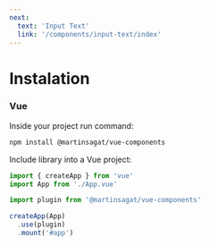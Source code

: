 ```yaml
---
next:
  text: 'Input Text'
  link: '/components/input-text/index'
---
```

# Instalation

### Vue


Inside your project run command:

```sh
npm install @martinsagat/vue-components
```

Include library into a Vue project:


```js
import { createApp } from 'vue'
import App from './App.vue'

import plugin from '@martinsagat/vue-components'

createApp(App)
  .use(plugin)
  .mount('#app')
```